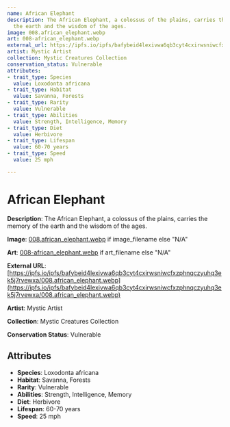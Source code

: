 ```yaml
---
name: African Elephant
description: The African Elephant, a colossus of the plains, carries the memory of
  the earth and the wisdom of the ages.
image: 008.african_elephant.webp
art: 008-african_elephant.webp
external_url: https://ipfs.io/ipfs/bafybeid4lexivwa6qb3cyt4cxirwsniwcfxzphnqczyuhq3ek5j7rvewxa/008.african_elephant.webp
artist: Mystic Artist
collection: Mystic Creatures Collection
conservation_status: Vulnerable
attributes:
- trait_type: Species
  value: Loxodonta africana
- trait_type: Habitat
  value: Savanna, Forests
- trait_type: Rarity
  value: Vulnerable
- trait_type: Abilities
  value: Strength, Intelligence, Memory
- trait_type: Diet
  value: Herbivore
- trait_type: Lifespan
  value: 60-70 years
- trait_type: Speed
  value: 25 mph

---
```


# African Elephant

**Description**: The African Elephant, a colossus of the plains, carries the memory of the earth and the wisdom of the ages.

**Image**: [008.african_elephant.webp](./008.african_elephant.webp) if image_filename else "N/A"

**Art**: [008-african_elephant.webp](./008-african_elephant.webp) if art_filename else "N/A"

**External URL**: [https://ipfs.io/ipfs/bafybeid4lexivwa6qb3cyt4cxirwsniwcfxzphnqczyuhq3ek5j7rvewxa/008.african_elephant.webp](https://ipfs.io/ipfs/bafybeid4lexivwa6qb3cyt4cxirwsniwcfxzphnqczyuhq3ek5j7rvewxa/008.african_elephant.webp)

**Artist**: Mystic Artist

**Collection**: Mystic Creatures Collection

**Conservation Status**: Vulnerable

## Attributes
- **Species**: Loxodonta africana
- **Habitat**: Savanna, Forests
- **Rarity**: Vulnerable
- **Abilities**: Strength, Intelligence, Memory
- **Diet**: Herbivore
- **Lifespan**: 60-70 years
- **Speed**: 25 mph
